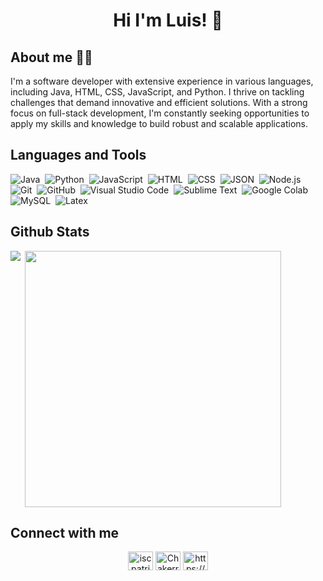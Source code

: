 <h1 align="center"> Hi I'm Luis! 👋 </h1>

## About me 👨‍🚀
I'm a software developer with extensive experience in various languages, including Java, HTML, CSS, JavaScript, and Python. I thrive on tackling challenges that demand innovative and efficient solutions. With a strong focus on full-stack development, I'm constantly seeking opportunities to apply my skills and knowledge to build robust and scalable applications.

## Languages and Tools

![Java](https://img.shields.io/badge/-Java-05122A?style=flat&logo=Java&logoColor=FFA518)&nbsp;
![Python](https://img.shields.io/badge/-Python-05122A?style=flat&logo=python)&nbsp;
![JavaScript](https://img.shields.io/badge/-JavaScript-05122A?style=flat&logo=javascript)&nbsp;
![HTML](https://img.shields.io/badge/-HTML-05122A?style=flat&logo=HTML5)&nbsp;
![CSS](https://img.shields.io/badge/-CSS-05122A?style=flat&logo=CSS3&logoColor=1572B6)&nbsp;
![JSON](https://img.shields.io/badge/-JSON-05122A?style=flat&logo=json&logoColor=000000)&nbsp;
![Node.js](https://img.shields.io/badge/-Node.js-05122A?style=flat&logo=node.js&logoColor=339933)&nbsp;
![Git](https://img.shields.io/badge/-Git-05122A?style=flat&logo=git)&nbsp;
![GitHub](https://img.shields.io/badge/-GitHub-05122A?style=flat&logo=github)&nbsp;
![Visual Studio Code](https://img.shields.io/badge/-Visual%20Studio%20Code-05122A?style=flat&logo=visual-studio-code&logoColor=007ACC)&nbsp;
![Sublime Text](https://img.shields.io/badge/-Sublime%20Text-05122A?style=flat&logo=sublime-text&logoColor=FF9800)&nbsp;
![Google Colab](https://img.shields.io/badge/-Google%20Colab-05122A?style=flat&logo=google-colab&logoColor=F9AB00)&nbsp;
![MySQL](https://img.shields.io/badge/-MySQL-05122A?style=flat&logo=mysql&logoColor=4479A1)&nbsp;
![Latex](https://img.shields.io/badge/-Latex-05122A?style=flat&logo=latex&logoColor=008080)&nbsp;


## Github Stats
<p> <img align = "left" src="https://github-readme-stats.vercel.app/api/top-langs/?username=Chakerr&theme=nord&show_icons=true&hide_border=true&layout=compact" /p>
<p> &nbsp;<img align = "center" src="https://github-readme-stats.vercel.app/api?username=Chakerr&theme=nord&show_icons=true&hide_border=true&count_private=false" width="410"/p>

## Connect with me

<p align="center">  
<a href="https://www.linkedin.com/in/luis-gabriel-romero-castro-11a948268/" target="blank"><img align="center" src="https://www.svgrepo.com/show/448234/linkedin.svg" alt="iscpatricio92" height="30" width="40" /></a>
<a href="mailTo:luisgas012@gmail.com" target="blank"> <img align="center" src="https://www.svgrepo.com/show/349378/gmail.svg" alt="Chakerr" height="30" width="40" /></a>
<a href="https://github.com/Chakerr" target="blank"> <img align="center" alt="https://github.com/Chakerr" src="https://www.svgrepo.com/show/512317/github-142.svg" height="30" width="40" /></a>
</p>
